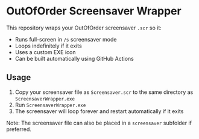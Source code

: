 # OutOfOrder Screensaver Wrapper

This repository wraps your OutOfOrder screensaver `.scr` so it:

- Runs full-screen in `/s` screensaver mode
- Loops indefinitely if it exits
- Uses a custom EXE icon
- Can be built automatically using GitHub Actions

## Usage

1. Copy your screensaver file as `Screensaver.scr` to the same directory as `ScreensaverWrapper.exe`
2. Run `ScreensaverWrapper.exe`
3. The screensaver will loop forever and restart automatically if it exits

Note: The screensaver file can also be placed in a `screensaver` subfolder if preferred.
